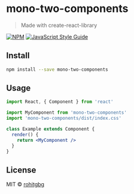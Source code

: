 # mono-two-components

> Made with create-react-library

[![NPM](https://img.shields.io/npm/v/mono-two-components.svg)](https://www.npmjs.com/package/mono-two-components) [![JavaScript Style Guide](https://img.shields.io/badge/code_style-standard-brightgreen.svg)](https://standardjs.com)

## Install

```bash
npm install --save mono-two-components
```

## Usage

```jsx
import React, { Component } from 'react'

import MyComponent from 'mono-two-components'
import 'mono-two-components/dist/index.css'

class Example extends Component {
  render() {
    return <MyComponent />
  }
}
```

## License

MIT © [rohitgbg](https://github.com/rohitgbg)
